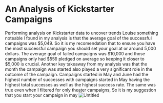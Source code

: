 # An Analysis of Kickstarter Campaigns
Performing analysis on Kickstarter data to uncover trends
Louise something noteable I found in my analysis is that the average goal of the successful campaigns was $5,049. So it is my recomendation that to ensure you have the most successful campaign you should set your goal at or around 5,000 dollars. The average goal of failed campaigns was $10,000 and those campaigns only had $559 pledged on average so keeping it closer to $5,000 is crucial. Another key takeaway from my analysis was that the month the campaign was started also played a very significant role in the outcome of the campaign. Campaigns started in May and June had the highest number of successes with campaigns started in May having the highest total successes as well as the highest success rate. The same was true even when I filtered for only theater campaigns, So it is my suggestion that you start your campaign in may
 ![Untitled](https://user-images.githubusercontent.com/80008511/111890414-19373100-89b7-11eb-9343-346711bd8bfc.png)
